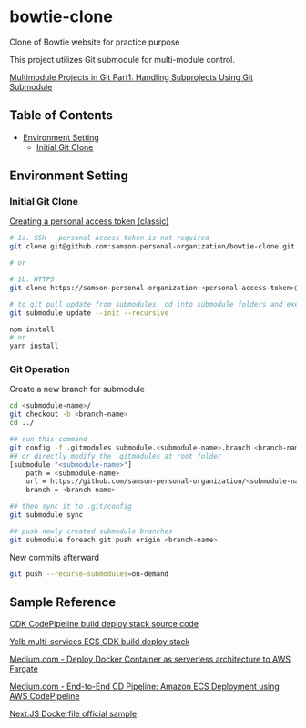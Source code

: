 # bowtie-clone
Clone of Bowtie website for practice purpose

This project utilizes Git submodule for multi-module control.

<a href="https://medium.com/@data.dev.backyard/multimodule-projects-in-git-part1-handling-subprojects-using-git-submodule-ab57d60d5fbe/" target="_blank">
Multimodule Projects in Git Part1: Handling Subprojects Using Git Submodule
</a>

## Table of Contents

  - [Environment Setting](#environment-setting)
    - [Initial Git Clone](#initial-git-clone)

## Environment Setting <a name="environment-setting"/>

### Initial Git Clone <a name="initial-git-clone"/>

<a href="https://docs.github.com/en/authentication/keeping-your-account-and-data-secure/managing-your-personal-access-tokens#creating-a-personal-access-token-classic/" target="_blank">
Creating a personal access token (classic)
</a>

```bash
# 1a. SSH - personal access token is not required
git clone git@github.com:samson-personal-organization/bowtie-clone.git

# or

# 1b. HTTPS
git clone https://samson-personal-organization:<personal-access-token>@github.com/samson-personal-organization/bowtie-clone.git
```

```bash
# to git pull update from submodules, cd into submodule folders and execute git pull simply would not work
git submodule update --init --recursive
```

```bash
npm install
# or
yarn install
```

### Git Operation

Create a new branch for submodule

```bash
cd <submodule-name>/
git checkout -b <branch-name>
cd ../

## run this command
git config -f .gitmodules submodule.<submodule-name>.branch <branch-name>
## or directly modify the .gitmodules at root folder
[submodule "<submodule-name>"]
	path = <submodule-name>
	url = https://github.com/samson-personal-organization/<submodule-name>.git
	branch = <branch-name>

## then sync it to .git/config
git submodule sync

## push newly created submodule branches
git submodule foreach git push origin <branch-name>
```

New commits afterward

```bash
git push --recurse-submodules=on-demand
```

## Sample Reference

[CDK CodePipeline build deploy stack source code](https://github.com/aws-samples/aws-cdk-examples/blob/master/typescript/codepipeline-build-deploy/lib/codepipeline-build-deploy-stack.ts)

[Yelb multi-services ECS CDK build deploy stack](https://github.com/mreferre/yelb/blob/master/deployments/platformdeployment/AWS/ECS/cdk/lib/yelb-ecs-stack.ts)

[Medium.com - Deploy Docker Container as serverless architecture to AWS Fargate](https://medium.com/thelorry-product-tech-data/deploy-docker-container-as-serverless-architecture-to-aws-fargate-1121bafa1d8c)

[Medium.com - End-to-End CD Pipeline: Amazon ECS Deployment using AWS CodePipeline](https://medium.com/thelorry-product-tech-data/end-to-end-cd-pipeline-amazon-ecs-deployment-using-aws-codepipeline-332b19ca2a9)

[Next.JS Dockerfile official sample](https://github.com/vercel/next.js/blob/canary/examples/with-docker-multi-env/docker/production/Dockerfile)